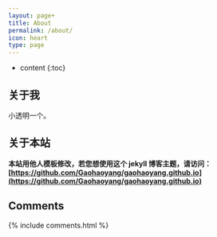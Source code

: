```yaml
---
layout: page+
title: About
permalink: /about/
icon: heart
type: page
---
```


* content
{:toc}

## 关于我

小透明一个。

## 关于本站

**本站用他人模板修改，若您想使用这个 jekyll 博客主题，请访问：[https://github.com/Gaohaoyang/gaohaoyang.github.io](https://github.com/Gaohaoyang/gaohaoyang.github.io)**


## Comments

{% include comments.html %}
